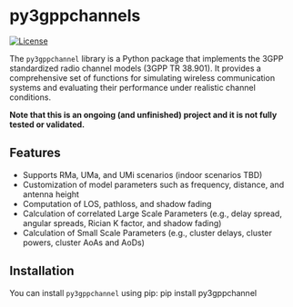 # py3gppchannels

[![License](https://img.shields.io/badge/License-MIT-blue.svg)](https://opensource.org/licenses/MIT)

The `py3gppchannel` library is a Python package that implements the 3GPP standardized radio channel models (3GPP TR 38.901). 
It provides a comprehensive set of functions for simulating wireless communication systems and evaluating their performance under realistic channel conditions.

**Note that this is an ongoing (and unfinished) project and it is not fully tested or validated.**

## Features

- Supports RMa, UMa, and UMi scenarios (indoor scenarios TBD)
- Customization of model parameters such as frequency, distance, and antenna height
- Computation of LOS, pathloss, and shadow fading
- Calculation of correlated Large Scale Parameters (e.g., delay spread, angular spreads, Rician K factor, and shadow fading)
- Calculation of Small Scale Parameters (e.g., cluster delays, cluster powers, cluster AoAs and AoDs)

## Installation

You can install `py3gppchannel` using pip:
pip install py3gppchannel
